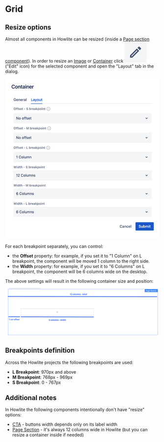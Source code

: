 # Grid

## Resize options
Almost all components in Howlite can be resized (inside a [Page section component](../page-section)).
In order to resize an [Image](../image) or [Container](../container) click <img class="image--inline" src="../images/edit-icon.jpg" alt="Edit icon"> ("Edit" icon) for the selected component and open the "Layout" tab in the dialog.

<p align="center" width="100%">
    <img class="image--with-border" src="./resize.jpg" alt="Grid options" width="500px">
</p>

For each breakpoint separately, you can control:

  - the **Offset** property: for example, if you set it to "1 Column" on L breakpoint, the component will be moved 1 column to the right side.
  - the **Width** property: for example, if you set it to "6 Columns" on L breakpoint, the component will be 6 columns wide on the desktop.

The above settings will result in the following container size and position:

<p align="center" width="100%">
    <img class="image--with-border" src="./container-resized.jpg" alt="Resized container">
</p>

## Breakpoints definition

Across the Howlite projects the following breakpoints are used:

- **L Breakpoint**: 970px and above
- **M Breakpoint**: 768px - 969px
- **S Breakpoint**: 0 - 767px

## Additional notes

In Howlite the following components intentionally don't have "resize" options:

- [CTA](../cta) - buttons width depends only on its label width
- [Page Section](../page-section) - it's always 12 columns wide in Howlite (but you can resize a container inside if needed)